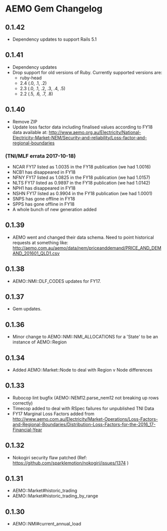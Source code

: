 # AEMO Gem Changelog

## 0.1.42

* Dependency updates to support Rails 5.1

## 0.1.41

* Dependency updates
* Drop support for old versions of Ruby. Currently supported versions are:
  * ruby-head
  * 2.4 (.0, .1, .2)
  * 2.3 (.0, .1, .2, .3, .4, .5)
  * 2.2 (.5, .6, .7, .8)

## 0.1.40

* Remove ZIP
* Update loss factor data including finalised values according to FY18 data
  available at:
  http://www.aemo.org.au/Electricity/National-Electricity-Market-NEM/Security-and-reliability/Loss-factor-and-regional-boundaries

### (TNI/MLF errata 2017-10-18)

* NCAR FY17 listed as 1.0035 in the FY18 publication (we had 1.0016)
* NCB1 has disappeared in FY18
* NFNY FY17 listed as 1.0825 in the FY18 publication (we had 1.0157)
* NLTS FY17 listed as 0.9897 in the FY18 publication (we had 1.0142)
* NPH1 has disappeared in FY18
* NSHN FY17 listed as 0.9904 in the FY18 publication (we had 1.0001)
* SNPS has gone offline in FY18
* SPPS has gone offline in FY18
* A whole bunch of new generation added

## 0.1.39

* AEMO went and changed their data schema. Need to point historical requests
at something like:
http://aemo.com.au/aemo/data/nem/priceanddemand/PRICE_AND_DEMAND_201601_QLD1.csv

## 0.1.38

* AEMO::NMI::DLF_CODES updates for FY17.

## 0.1.37

* Gem updates.

## 0.1.36

* Minor change to AEMO::NMI::NMI_ALLOCATIONS for a 'State' to be an instance of AEMO::Region

## 0.1.34

* Added AEMO::Market::Node to deal with Region v Node differences

## 0.1.33

* Rubocop lint bugfix (AEMO::NEM12.parse_nem12 not breaking up rows correctly)
* Timecop added to deal with RSpec failures for unpublished TNI Data
* FY17 Marginal Loss Factors added from http://www.aemo.com.au/Electricity/Market-Operations/Loss-Factors-and-Regional-Boundaries/Distribution-Loss-Factors-for-the-2016_17-Financial-Year

## 0.1.32

* Nokogiri security flaw patched (Ref: https://github.com/sparklemotion/nokogiri/issues/1374 )

## 0.1.31

* AEMO::Market#historic_trading
* AEMO::Market#historic_trading_by_range

## 0.1.30

* AEMO::NMI#current_annual_load
